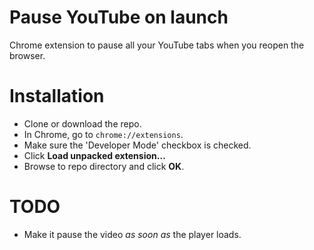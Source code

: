 # Pause YouTube on launch

Chrome extension to pause all your YouTube tabs when you reopen the browser.

# Installation
* Clone or download the repo.
* In Chrome, go to `chrome://extensions`.
* Make sure the 'Developer Mode' checkbox is checked.
* Click **Load unpacked extension…**
* Browse to repo directory and click **OK**.

# TODO
* Make it pause the video *as soon as* the player loads.

